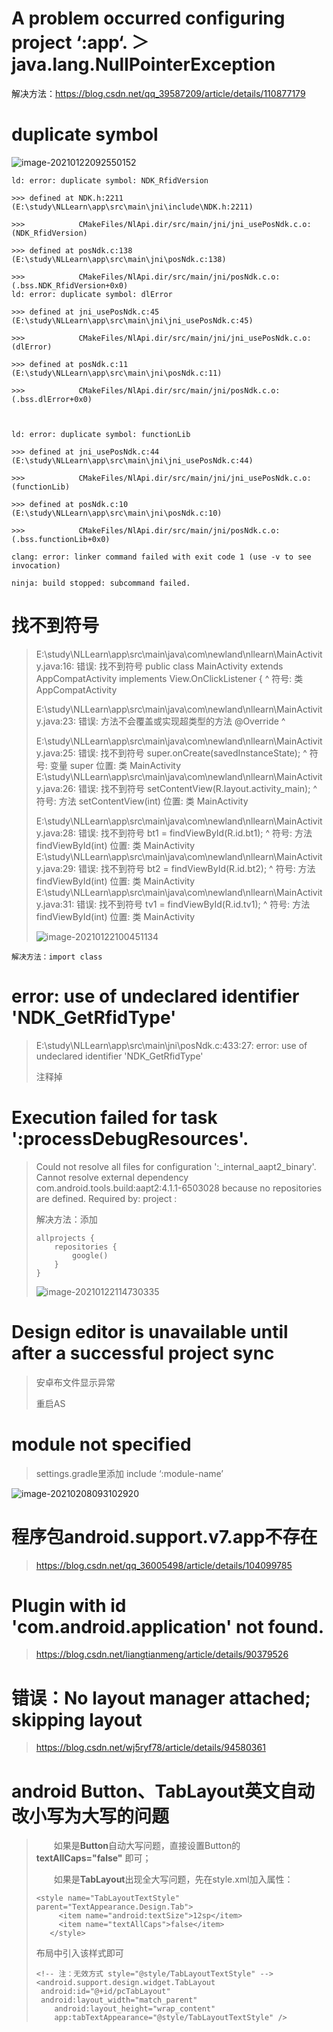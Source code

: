 # A problem occurred configuring project ‘:app‘. ＞ java.lang.NullPointerException

解决方法：https://blog.csdn.net/qq_39587209/article/details/110877179

# duplicate symbol

![image-20210122092550152](https://github.com/hhhhhh11/image-folder/blob/main/image/image-20210122092550152.png)


```
ld: error: duplicate symbol: NDK_RfidVersion

>>> defined at NDK.h:2211 (E:\study\NLLearn\app\src\main\jni\include\NDK.h:2211)

>>>            CMakeFiles/NlApi.dir/src/main/jni/jni_usePosNdk.c.o:(NDK_RfidVersion)

>>> defined at posNdk.c:138 (E:\study\NLLearn\app\src\main\jni\posNdk.c:138)

>>>            CMakeFiles/NlApi.dir/src/main/jni/posNdk.c.o:(.bss.NDK_RfidVersion+0x0)
ld: error: duplicate symbol: dlError

>>> defined at jni_usePosNdk.c:45 (E:\study\NLLearn\app\src\main\jni\jni_usePosNdk.c:45)

>>>            CMakeFiles/NlApi.dir/src/main/jni/jni_usePosNdk.c.o:(dlError)

>>> defined at posNdk.c:11 (E:\study\NLLearn\app\src\main\jni\posNdk.c:11)

>>>            CMakeFiles/NlApi.dir/src/main/jni/posNdk.c.o:(.bss.dlError+0x0)



ld: error: duplicate symbol: functionLib

>>> defined at jni_usePosNdk.c:44 (E:\study\NLLearn\app\src\main\jni\jni_usePosNdk.c:44)

>>>            CMakeFiles/NlApi.dir/src/main/jni/jni_usePosNdk.c.o:(functionLib)

>>> defined at posNdk.c:10 (E:\study\NLLearn\app\src\main\jni\posNdk.c:10)

>>>            CMakeFiles/NlApi.dir/src/main/jni/posNdk.c.o:(.bss.functionLib+0x0)

clang: error: linker command failed with exit code 1 (use -v to see invocation)

ninja: build stopped: subcommand failed.
```

# 找不到符号

> E:\study\NLLearn\app\src\main\java\com\newland\nllearn\MainActivity.java:16: 错误: 找不到符号
> public class MainActivity extends AppCompatActivity implements View.OnClickListener {
>                                ^
> 符号: 类 AppCompatActivity
>
> E:\study\NLLearn\app\src\main\java\com\newland\nllearn\MainActivity.java:23: 错误: 方法不会覆盖或实现超类型的方法
>  @Override
>  ^
>
> E:\study\NLLearn\app\src\main\java\com\newland\nllearn\MainActivity.java:25: 错误: 找不到符号
>      super.onCreate(savedInstanceState);
>      ^
> 符号:   变量 super
> 位置: 类 MainActivity
> E:\study\NLLearn\app\src\main\java\com\newland\nllearn\MainActivity.java:26: 错误: 找不到符号
>      setContentView(R.layout.activity_main);
>      ^
> 符号:   方法 setContentView(int)
> 位置: 类 MainActivity
>
> E:\study\NLLearn\app\src\main\java\com\newland\nllearn\MainActivity.java:28: 错误: 找不到符号
>      bt1 = findViewById(R.id.bt1);
>            ^
> 符号:   方法 findViewById(int)
> 位置: 类 MainActivity
> E:\study\NLLearn\app\src\main\java\com\newland\nllearn\MainActivity.java:29: 错误: 找不到符号
>      bt2 = findViewById(R.id.bt2);
>            ^
> 符号:   方法 findViewById(int)
> 位置: 类 MainActivity
> E:\study\NLLearn\app\src\main\java\com\newland\nllearn\MainActivity.java:31: 错误: 找不到符号
>      tv1 = findViewById(R.id.tv1);
>            ^
> 符号:   方法 findViewById(int)
> 位置: 类 MainActivity
>
> ![image-20210122100451134](https://github.com/hhhhhh11/image-folder/blob/main/image/image-20210122100451134.png)

```
解决方法：import class
```

# error: use of undeclared identifier 'NDK_GetRfidType'

> E:\study\NLLearn\app\src\main\jni\posNdk.c:433:27: error: use of undeclared identifier 'NDK_GetRfidType'
>
> 注释掉

# Execution failed for task ':processDebugResources'.
> Could not resolve all files for configuration ':_internal_aapt2_binary'.
> Cannot resolve external dependency com.android.tools.build:aapt2:4.1.1-6503028 because no repositories are defined.
> Required by:
>  	project :
>
> 解决方法：添加
>
> ```
> allprojects {
>     repositories {
>         google()
>     }
> }
> ```
>
> ![image-20210122114730335](https://github.com/hhhhhh11/image-folder/blob/main/image/image-20210122114730335.png)

# Design editor is unavailable until after a successful project sync

> 安卓布文件显示异常
>
> 重启AS

# module not specified

> settings.gradle里添加      include ‘:module-name’

![image-20210208093102920](https://github.com/hhhhhh11/image-folder/blob/main/image/image-20210208093102920.png)

# 程序包android.support.v7.app不存在

> https://blog.csdn.net/qq_36005498/article/details/104099785

#  Plugin with id 'com.android.application' not found.

> https://blog.csdn.net/liangtianmeng/article/details/90379526

# 错误：No layout manager attached; skipping layout

> https://blog.csdn.net/wj5ryf78/article/details/94580361

# android Button、TabLayout英文自动改小写为大写的问题

> 　　如果是**Button**自动大写问题，直接设置Button的 **textAllCaps="false"** 即可；
>
> 　　如果是**TabLayout**出现全大写问题，先在style.xml加入属性：
>
> ```
><style name="TabLayoutTextStyle" parent="TextAppearance.Design.Tab">
>      <item name="android:textSize">12sp</item>
>      <item name="textAllCaps">false</item>
>    </style>
>    ```
> 
> 布局中引入该样式即可
>
> ```
><!-- 注：无效方式 style="@style/TabLayoutTextStyle" -->
> <android.support.design.widget.TabLayout
>  android:id="@+id/pcTabLayout"
>  android:layout_width="match_parent"
>     android:layout_height="wrap_content"
>     app:tabTextAppearance="@style/TabLayoutTextStyle" />
>    ```